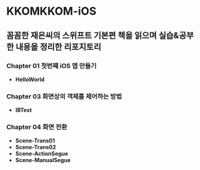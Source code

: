 # KKOMKKOM-iOS
꼼꼼한 재은씨의 스위프트 기본편 책을 읽으며 실습&amp;공부한 내용을 정리한 리포지토리
---

### Chapter 01 첫번쨰 iOS 앱 만들기
- **HelloWorld**
### Chapter 03 화면상의 객체를 제어하는 방법
- **IBTest**
### Chapter 04 화면 전환
- **Scene-Trans01**
- **Scene-Trans02**
- **Scene-ActionSegue**
- **Scene-ManualSegue**
